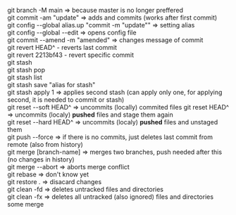 git branch -M main => because master is no longer preffered  
git commit -am "update" => adds and commits (works after first commit)  
git config --global alias.up "commit -m "update"" => setting alias  
git config --global --edit => opens config file  
git commit --amend -m "amended" => changes message of commit  
git revert HEAD^ - reverts last commit  
git revert 2213bf43 - revert specific commit  
git stash  
git stash pop  
git stash list  
git stash save "alias for stash"  
git stash apply 1 => applies second stash (can apply only one, for applying second, it is needed to commit or stash)  
git reset --soft HEAD^ => uncommits (locally) commited files
git reset HEAD^ => uncommits (localy) **pushed** files and stage them again  
git reset --hard HEAD^ => uncommits (localy) **pushed** files and unstaged them  
git push --force => if there is no commits, just deletes last commit from remote (also from history)  
git merge [branch-name]  => merges two branches, push needed after this (no changes in history)  
git merge --abort => aborts merge conflict  
git rebase => don't know yet   
git restore . => disacard changes  
git clean -fd => deletes untracked files and directories   
git clean -fx => deletes all untracked (also ignored) files and directories   
some merge  